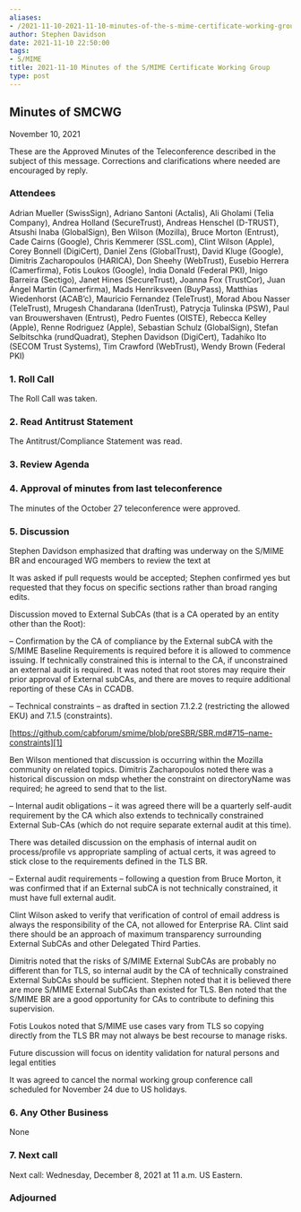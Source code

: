 ```yaml
---
aliases:
- /2021-11-10-2021-11-10-minutes-of-the-s-mime-certificate-working-group/
author: Stephen Davidson
date: 2021-11-10 22:50:00
tags:
- S/MIME
title: 2021-11-10 Minutes of the S/MIME Certificate Working Group
type: post
---
```


## Minutes of SMCWG 

November 10, 2021

These are the Approved Minutes of the Teleconference described in the subject of this message. Corrections and clarifications where needed are encouraged by reply.

### Attendees 

Adrian Mueller (SwissSign), Adriano Santoni (Actalis), Ali Gholami (Telia Company), Andrea Holland (SecureTrust), Andreas Henschel (D-TRUST), Atsushi Inaba (GlobalSign), Ben Wilson (Mozilla), Bruce Morton (Entrust), Cade Cairns (Google), Chris Kemmerer (SSL.com), Clint Wilson (Apple), Corey Bonnell (DigiCert), Daniel Zens (GlobalTrust), David Kluge (Google), Dimitris Zacharopoulos (HARICA), Don Sheehy (WebTrust), Eusebio Herrera (Camerfirma), Fotis Loukos (Google), India Donald (Federal PKI), Inigo Barreira (Sectigo), Janet Hines (SecureTrust), Joanna Fox (TrustCor), Juan Ángel Martin (Camerfirma), Mads Henriksveen (BuyPass), Matthias Wiedenhorst (ACAB’c), Mauricio Fernandez (TeleTrust), Morad Abou Nasser (TeleTrust), Mrugesh Chandarana (IdenTrust), Patrycja Tulinska (PSW), Paul van Brouwershaven (Entrust), Pedro Fuentes (OISTE), Rebecca Kelley (Apple), Renne Rodriguez (Apple), Sebastian Schulz (GlobalSign), Stefan Selbitschka (rundQuadrat), Stephen Davidson (DigiCert), Tadahiko Ito (SECOM Trust Systems), Tim Crawford (WebTrust), Wendy Brown (Federal PKI)

### 1. Roll Call 

The Roll Call was taken.

### 2. Read Antitrust Statement 

The Antitrust/Compliance Statement was read.

### 3. Review Agenda 

### 4. Approval of minutes from last teleconference 

The minutes of the October 27 teleconference were approved.

### 5. Discussion 

Stephen Davidson emphasized that drafting was underway on the S/MIME BR and encouraged WG members to review the text at

It was asked if pull requests would be accepted; Stephen confirmed yes but requested that they focus on specific sections rather than broad ranging edits.

Discussion moved to External SubCAs (that is a CA operated by an entity other than the Root):

– Confirmation by the CA of compliance by the External subCA with the S/MIME Baseline Requirements is required before it is allowed to commence issuing. If technically constrained this is internal to the CA, if unconstrained an external audit is required. It was noted that root stores may require their prior approval of External subCAs, and there are moves to require additional reporting of these CAs in CCADB.

– Technical constraints – as drafted in section 7.1.2.2 (restricting the allowed EKU) and 7.1.5 (constraints).

[https://github.com/cabforum/smime/blob/preSBR/SBR.md#715–name-constraints][1]

Ben Wilson mentioned that discussion is occurring within the Mozilla community on related topics. Dimitris Zacharopoulos noted there was a historical discussion on mdsp whether the constraint on directoryName was required; he agreed to send that to the list.

– Internal audit obligations – it was agreed there will be a quarterly self-audit requirement by the CA which also extends to technically constrained External Sub-CAs (which do not require separate external audit at this time).

There was detailed discussion on the emphasis of internal audit on process/profile vs appropriate sampling of actual certs, it was agreed to stick close to the requirements defined in the TLS BR.

– External audit requirements – following a question from Bruce Morton, it was confirmed that if an External subCA is not technically constrained, it must have full external audit.

Clint Wilson asked to verify that verification of control of email address is always the responsibility of the CA, not allowed for Enterprise RA. Clint said there should be an approach of maximum transparency surrounding External SubCAs and other Delegated Third Parties.

Dimitris noted that the risks of S/MIME External SubCAs are probably no different than for TLS, so internal audit by the CA of technically constrained External SubCAs should be sufficient. Stephen noted that it is believed there are more S/MIME External SubCAs than existed for TLS. Ben noted that the S/MIME BR are a good opportunity for CAs to contribute to defining this supervision.

Fotis Loukos noted that S/MIME use cases vary from TLS so copying directly from the TLS BR may not always be best recourse to manage risks.

Future discussion will focus on identity validation for natural persons and legal entities

It was agreed to cancel the normal working group conference call scheduled for November 24 due to US holidays.

### 6. Any Other Business 

None

### 7. Next call 

Next call: Wednesday, December 8, 2021 at 11 a.m. US Eastern.

### Adjourned 

[1]: https://github.com/cabforum/smime/blob/preSBR/SBR.md#715--name-constraints
